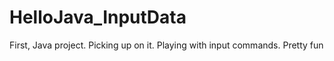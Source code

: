 # HelloJava_InputData
First, Java project. Picking up on it. Playing with input commands. Pretty fun
